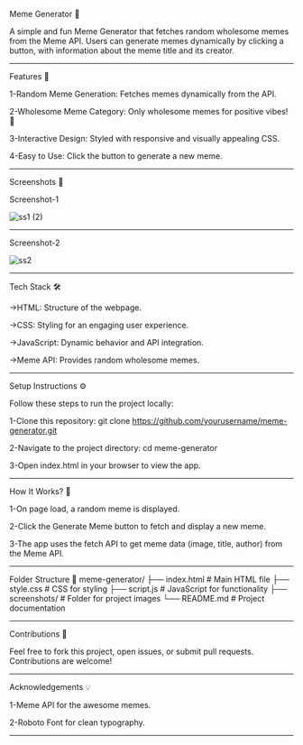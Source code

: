 Meme Generator 🎉

A simple and fun Meme Generator that fetches random wholesome memes from the Meme API.
Users can generate memes dynamically by clicking a button, with information about the meme title and its creator.

---------------------------------------------------------------------------------------------------------------------------------------------------------------------------------------------------------------

Features 🚀

1-Random Meme Generation: Fetches memes dynamically from the API.

2-Wholesome Meme Category: Only wholesome memes for positive vibes! 🌟

3-Interactive Design: Styled with responsive and visually appealing CSS.

4-Easy to Use: Click the button to generate a new meme.

--------------------------------------------------------------------------------------------------------------------------------------------------------------------------------------------------------------------

Screenshots 📸

Screenshot-1


![ss1 (2)](https://github.com/user-attachments/assets/64e71c76-32b3-476f-9902-df58c9e00e24)


------------------------------------------------------------------------------------------------------------------------------------------------------------------
Screenshot-2


![ss2](https://github.com/user-attachments/assets/621acd39-34db-4771-acb4-e6c3a4ce8223)


----------------------------------------------------------------------------------------------------------------------------------------------------------------------------------------------------------------------

Tech Stack 🛠️

->HTML: Structure of the webpage.

->CSS: Styling for an engaging user experience.

->JavaScript: Dynamic behavior and API integration.

->Meme API: Provides random wholesome memes.

----------------------------------------------------------------------------------------------------------------------------------------------------------------------------------------------------------------------------------------

Setup Instructions ⚙️

Follow these steps to run the project locally:

1-Clone this repository:
git clone https://github.com/yourusername/meme-generator.git

2-Navigate to the project directory:
cd meme-generator

3-Open index.html in your browser to view the app.

---------------------------------------------------------------------------------------------------------------------------------------------------------------------------------------------------------------------

How It Works? 🤔

1-On page load, a random meme is displayed.

2-Click the Generate Meme button to fetch and display a new meme.

3-The app uses the fetch API to get meme data (image, title, author) from the Meme API.

-------------------------------------------------------------------------------------------------------------------------------------------------------------------------------------------------------------------

Folder Structure 📁
meme-generator/
├── index.html       # Main HTML file
├── style.css        # CSS for styling
├── script.js        # JavaScript for functionality
├── screenshots/     # Folder for project images
└── README.md        # Project documentation


----------------------------------------------------------------------------------------------------------------------------------------------------------------------------------------------------------------------

Contributions 🤝

Feel free to fork this project, open issues, or submit pull requests. Contributions are welcome!

---------------------------------------------------------------------------------------------------------------------------------------------------------------------------------------------------------------------

Acknowledgements 💡

1-Meme API for the awesome memes.

2-Roboto Font for clean typography.

----------------------------------------------------------------------------------------------------------------------------------------------------------------------------------------------------------------------


